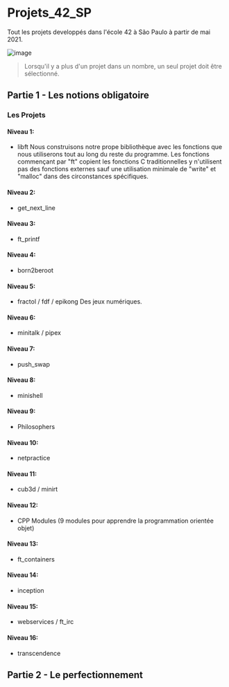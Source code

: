 # Projets_42_SP
Tout les projets developpés dans l'école 42 à São Paulo à partir de mai 2021.

![image](https://user-images.githubusercontent.com/49699403/118574469-e319f180-b75a-11eb-98c3-86f9c84fb180.png)

> Lorsqu'il y a plus d'un projet dans un nombre, un seul projet doit être sélectionné.

## Partie 1 - Les notions obligatoire

### Les Projets
#### Niveau 1:
- libft
	Nous construisons notre prope bibliothèque avec les fonctions que nous utiliserons tout au long du reste du programme. Les fonctions commençant par "ft" copient les fonctions C traditionnelles y n'utilisent pas des fonctions externes sauf une utilisation minimale de "write" et "malloc" dans des circonstances spécifiques.

#### Niveau 2:
- get_next_line
	
#### Niveau 3:		
- ft_printf

#### Niveau 4:
- born2beroot
	
#### Niveau 5:
- fractol / fdf / epikong
	Des jeux numériques.

#### Niveau 6:
- minitalk / pipex
	
#### Niveau 7:
- push_swap

#### Niveau 8:
- minishell

#### Niveau 9:
- Philosophers

#### Niveau 10:
- netpractice

#### Niveau 11:
- cub3d / minirt

#### Niveau 12:
- CPP Modules (9 modules pour apprendre la programmation orientée objet)

#### Niveau 13:
- ft_containers

#### Niveau 14:
- inception

#### Niveau 15:
- webservices / ft_irc

#### Niveau 16:
- transcendence

## Partie 2 - Le perfectionnement
